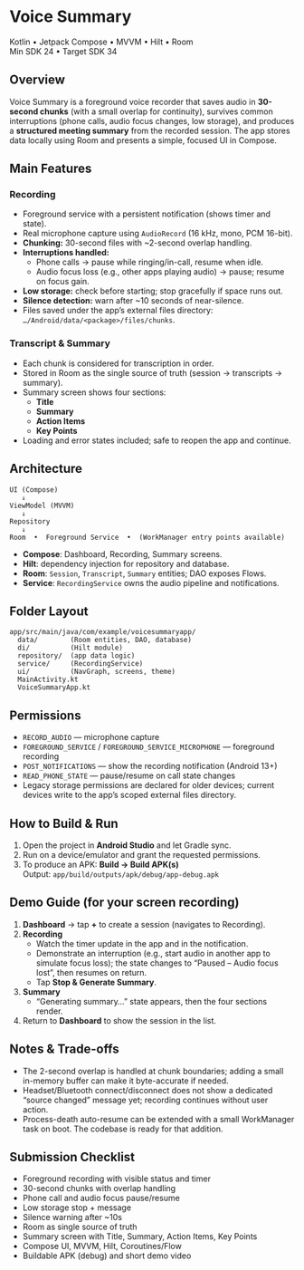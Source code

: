 # Voice Summary

Kotlin • Jetpack Compose • MVVM • Hilt • Room  
Min SDK 24 • Target SDK 34

## Overview
Voice Summary is a foreground voice recorder that saves audio in **30-second chunks** (with a small overlap for continuity), survives common interruptions (phone calls, audio focus changes, low storage), and produces a **structured meeting summary** from the recorded session. The app stores data locally using Room and presents a simple, focused UI in Compose.

## Main Features

### Recording
- Foreground service with a persistent notification (shows timer and state).
- Real microphone capture using `AudioRecord` (16 kHz, mono, PCM 16-bit).
- **Chunking:** 30-second files with ~2-second overlap handling.
- **Interruptions handled:**
  - Phone calls → pause while ringing/in-call, resume when idle.
  - Audio focus loss (e.g., other apps playing audio) → pause; resume on focus gain.
- **Low storage:** check before starting; stop gracefully if space runs out.
- **Silence detection:** warn after ~10 seconds of near-silence.
- Files saved under the app’s external files directory: `…/Android/data/<package>/files/chunks`.

### Transcript & Summary
- Each chunk is considered for transcription in order.
- Stored in Room as the single source of truth (session → transcripts → summary).
- Summary screen shows four sections:
  - **Title**
  - **Summary**
  - **Action Items**
  - **Key Points**
- Loading and error states included; safe to reopen the app and continue.

## Architecture

```
UI (Compose)
   ↓
ViewModel (MVVM)
   ↓
Repository
   ↓
Room  •  Foreground Service  •  (WorkManager entry points available)
```

- **Compose**: Dashboard, Recording, Summary screens.
- **Hilt**: dependency injection for repository and database.
- **Room**: `Session`, `Transcript`, `Summary` entities; DAO exposes Flows.
- **Service**: `RecordingService` owns the audio pipeline and notifications.

## Folder Layout

```
app/src/main/java/com/example/voicesummaryapp/
  data/        (Room entities, DAO, database)
  di/          (Hilt module)
  repository/  (app data logic)
  service/     (RecordingService)
  ui/          (NavGraph, screens, theme)
  MainActivity.kt
  VoiceSummaryApp.kt
```

## Permissions
- `RECORD_AUDIO` — microphone capture  
- `FOREGROUND_SERVICE` / `FOREGROUND_SERVICE_MICROPHONE` — foreground recording  
- `POST_NOTIFICATIONS` — show the recording notification (Android 13+)  
- `READ_PHONE_STATE` — pause/resume on call state changes  
- Legacy storage permissions are declared for older devices; current devices write to the app’s scoped external files directory.

## How to Build & Run
1. Open the project in **Android Studio** and let Gradle sync.
2. Run on a device/emulator and grant the requested permissions.
3. To produce an APK: **Build → Build APK(s)**  
   Output: `app/build/outputs/apk/debug/app-debug.apk`

## Demo Guide (for your screen recording)
1. **Dashboard** → tap **+** to create a session (navigates to Recording).
2. **Recording**  
   - Watch the timer update in the app and in the notification.  
   - Demonstrate an interruption (e.g., start audio in another app to simulate focus loss); the state changes to “Paused – Audio focus lost”, then resumes on return.  
   - Tap **Stop & Generate Summary**.
3. **Summary**  
   - “Generating summary…” state appears, then the four sections render.
4. Return to **Dashboard** to show the session in the list.

## Notes & Trade-offs
- The 2-second overlap is handled at chunk boundaries; adding a small in-memory buffer can make it byte-accurate if needed.
- Headset/Bluetooth connect/disconnect does not show a dedicated “source changed” message yet; recording continues without user action.
- Process-death auto-resume can be extended with a small WorkManager task on boot. The codebase is ready for that addition.

## Submission Checklist
- Foreground recording with visible status and timer  
- 30-second chunks with overlap handling  
- Phone call and audio focus pause/resume  
- Low storage stop + message  
- Silence warning after ~10s  
- Room as single source of truth  
- Summary screen with Title, Summary, Action Items, Key Points  
- Compose UI, MVVM, Hilt, Coroutines/Flow  
- Buildable APK (debug) and short demo video
